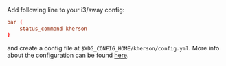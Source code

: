 
Add following line to your i3/sway config:

```conf
bar {
    status_command kherson
}
```

and create a config file at `$XDG_CONFIG_HOME/kherson/config.yml`.
More info about the configuration can be found [here](./Configuration.html).

